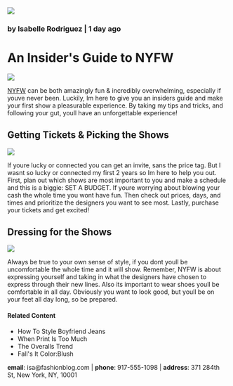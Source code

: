 <!DOCTYPE html>
<html>
  <head>
    <title>Everyday with lsa</title>
  </head>
  
  <body>
    <a href="#contact"><img src="https://s3.amazonaws.com/codecademy-content/courses/learn-html/elements-and-structure/profile.jpg"/></a>
    <h3>by Isabelle Rodriguez | 1 day ago</h3>
    <h1>An Insider's Guide to NYFW</h1>
    	<img src="https://s3.amazonaws.com/codecademy-content/courses/learn-html/elements-and-structure/image-one.jpeg" />
    <p><a href="https://en.wikipedia.org/wiki/New_York_Fashion_Week." target="_blank" >NYFW</a> can be both amazingly fun & incredibly overwhelming, especially if youve never been. Luckily, Im here to give you an insiders guide and make your first show a pleasurable experience. By taking my tips and tricks, and following your gut, youll have an unforgettable experience!</p>
    <h2>Getting Tickets & Picking the Shows</h2>
    	<img src="https://s3.amazonaws.com/codecademy-content/courses/learn-html/elements-and-structure/image-two.jpeg" />
    	<p>If youre lucky or connected you can get an invite, sans the price tag. But I wasnt so lucky or connected my first 2 years so Im here to help you out. First, plan out which shows are most important to you and make a schedule and this is a biggie: SET A BUDGET. If youre worrying about blowing your cash the whole time you wont have fun. Then check out prices, days, and times and prioritize the designers you want to see most. Lastly, purchase your tickets and get excited!</p>
    <h2>Dressing for the Shows</h2>
    	<img src="https://s3.amazonaws.com/codecademy-content/courses/learn-html/elements-and-structure/image-three.jpeg" />
    	<p>Always be true to your own sense of style, if you dont youll be uncomfortable the whole time and it will show. Remember, NYFW is about expressing yourself and taking in what the designers have chosen to express through their new lines. Also its important to wear shoes youll be comfortable in all day. Obviously you want to look good, but youll be on your feet all day long, so be prepared.</p>
    <h4>Related Content</h4>
    	<ul>
        <li>How To Style Boyfriend Jeans</li>
        <li>When Print Is Too Much</li>
        <li>The Overalls Trend</li>
        <li>Fall's It Color:Blush</li>
    	</ul>
  </body>
  <div id='contact'>
    <p><strong>email</strong>: isa@fashionblog.com | <strong>phone</strong>: 917-555-1098 | <strong>address</strong>: 371 284th St, New York, NY, 10001</p>
  </div>
</html>
